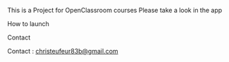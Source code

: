 This is a Project for OpenClassroom courses
Please take a look in the app

How to launch

Contact

Contact : christeufeur83b@gmail.com

